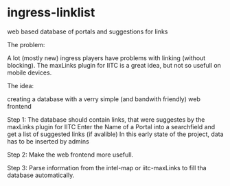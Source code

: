 ingress-linklist
================

web based database of portals and suggestions for links

The problem:

A lot (mostly new) ingress players have problems with linking (without blocking).
The maxLinks plugin for IITC is a great idea, but not so usefull on mobile devices.


The idea:

creating a database with a verry simple (and bandwith friendly) web frontend

Step 1:
The database should contain links, that were suggestes by the maxLinks plugin for IITC
Enter the Name of a Portal into a searchfield and get a list of suggested links (if avalible)
In this early state of the project, data has to be inserted by admins

Step 2:
Make the web frontend more usefull.

Step 3:
Parse information from the intel-map or iitc-maxLinks to fill tha database automatically.

